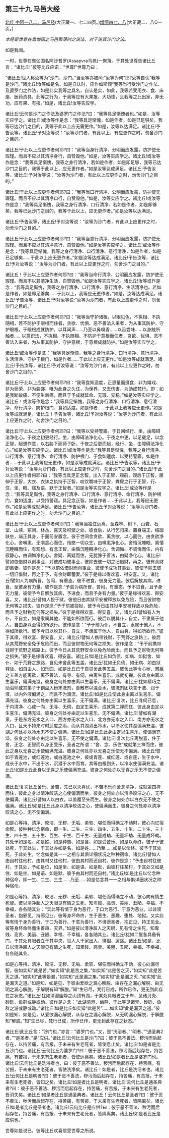 ## 第三十九 马邑大经

[北传 中阿一八二、马邑经](https://github.com/gwsice/buddhism/blob/master/%E6%97%A9%E6%9C%9F/%E4%B8%AD%E9%98%BF%E5%90%AB%E7%BB%8F/48.md)(大正藏一、七二四页。)[增阿四七、八](https://github.com/gwsice/buddhism/blob/master/%E6%97%A9%E6%9C%9F/%E5%A2%9E%E4%B8%80%E9%98%BF%E5%90%AB%E7%BB%8F/47.md#8)(大正藏二、八O一页。)

*本经是世尊在鸯伽国之马邑聚落时之说法，对于说真沙门之法。*

如是我闻。

一时，世尊在鸯伽国名阿沙普罗(Assapvra马邑)一聚落。于其处世尊告诸比丘言：“诸比丘!”彼等比丘应诺：“世尊!”世尊乃曰：

“诸比丘!世人称汝等为“沙门、沙门。”当汝等亦被问:“汝等为何”耶?汝等自认“我等是沙门。”诸比丘!汝等如是名、如是自认时，应作如斯观“我等当行受沙门之作法、及婆罗门之作法，如是此实我等之具名，自认是实，如此，我等若受用衣、食、床座、医药资具，此等之行为，于我等应有大果报、大功德，且我等之此出家，非无功，应有果、有报。”如是，诸比丘!汝等实应学。

诸比丘!云何是沙门之作法及婆罗门之作法?曰：“我等具足惭愧者也。”如是，汝等实应学之。诸比丘!或汝等作是念：“我等具足惭愧，如是作者，如是已足够矣。我等已达沙门之目的，我等于此以上应无需更作。”如是，汝等以达满足。诸比丘!予告汝等，诸比丘!予对汝等说：“汝等沙门者，有此以上，有应更作之时，勿舍沙门之目的。”

诸比丘!于此以上应更作者何耶?曰：“我等当身行清净、分明而应发露，防护使无瑕瑾。而且不应以其清净身行，自赞毁他。”如是，汝等实应学之。诸比丘!或汝等作是念：“我等具足惭愧，我等之身行清净，若如是作者，如是即足够，我等已达沙门之目的，我等于此以上，应无更作者。”如是汝等达成满足。诸比丘!予告汝等，诸比丘!予对汝等说：“汝等为沙门者，有此以上应更作之时，勿舍沙门之目的。”

诸比丘!于此以上应更作者何耶?曰：“我等当口行清净、公明而应发露，防护使无瑕瑾。而且不应以其清净口行，自赞毁他。”如是，汝等实应学之。诸比丘!或汝等作是念：“我等具足惭愧，我等之身行清净、口行清净、若如是作者，如是即够矣，我等已达沙门之目的，我等于此以上，应无更作者。”如是汝等以达满足。

诸比丘!予告汝等，诸比丘!予对汝等说：“汝等为沙门者，有此以上应更作之时，勿舍沙门之目的。”

诸比丘!于此以上应更作者何耶?曰：“我等当意行清净、分明而应发露，防护使无瑕瑾。而且不应以其清净意行，自赞毁他。”如是汝等实应学之。诸比丘!或汝等作是念：“我等具足惭愧，我等之身行清净、口行清净、意行清净，如是作者，如是已足够矣……于此以上应无更作者。”如是汝等达成满足。诸比丘!予告汝等，诸比丘!予对汝等说：“汝等为沙门者，有此以上应更作之时，勿舍沙门之目的。”

诸比丘！于此以上应更作者何耶?曰：“我等当命行清净、公明而应发露，防护使无瑕瑾。而且不以其清净生活，自赞毁他。”如是汝等实应学之。诸比丘!汝等或作是念：“我等具足惭愧，我等之身行清净、口行清净、意行清净、生活清净也。若如是作者，如是即足够矣……于此以上，我等应无更作者。”如是，汝等达成满足。诸比丘!予告汝等，诸比丘!予对汝等说:“汝等为沙门者，有此以上应更作之时，勿舍沙门之目的。”

诸比丘!于此以上应更作者何耶?曰：“我等当守护诸根，以眼见色，不执相、不执随相，若不防护于眼根而住者，贪欲、忧惧、恶不善法入来者，为从事其防护，守护眼根，于眼根成就防护。以耳闻声……乃至以鼻嗅香……以舌尝味……以身触所触者……以意识法，不执相、不执随相、不防护于意根而住者，贪欲、忧惧、恶不善法入来者，为从事其防护，守护意根，于意根成就防护。”如是汝等实应学之。

诸比丘!或汝等作是念：“我等具足惭愧，我等之身行清净、口行清净、意行清净、生活清净、守护于根门，如是作者……于此以上应无更作。”如是汝等成就满足。诸比丘!予告汝等，诸比丘!予对汝等说：“汝等为沙门者，有此以上应更作之时，勿舍沙门之目的。”

诸比丘!于此以上应更作者何耶?曰：“我等食知适度，正思量而摄食，非为嬉戏、非为骄荣、非为装饰、唯为此身之久住，为保养，又去伤害，为助成梵行。即：如是我断故痛、不便生新痛，而且于予成就延命、无瑕、安稳。”如是汝等实应学之。诸比丘！或汝等作是念：“我等具足惭愧，我等之身行清净、口行清净、意行清净、命行清净、防护根门、食如适度。如是作者……于此以上我等应无更作。”如是汝等成就满足。诸比丘！予告汝等，诸比丘!予对汝等说：“汝等为沙门者，有此以上应更作之时，勿舍沙门之目的。”

诸比丘!于此以上应更作者何耶?曰：“我等以受持警寤。于日间经行、坐，由障碍法净化心。于夜之初更经行。坐，由障碍法净化心。于夜之中更，以足载足，以念正智，起想作意，以右胁下而师子卧。于夜之后更而起，经行、坐，由障碍法净化心。”如是汝等实应学之。诸比丘!或汝等作是念:“我等具足惭愧，我等之身行清净、口行清净、意行清净、命行清净、防护根门、于食如适度、以受持警寤，如是作者……于此以上我等应无更作，如是汝等成就满足。诸比丘!予告汝等，诸比丘!予对汝等说：“汝等为沙门者，有此以上应更作之时，勿舍沙门之目的。”诸比丘!于此以上应更作者何耶?曰：“我等当具足正念智。出入于正智，观前、观后于正智，屈伸于正智，大衣、衣钵之执持于正智，啖饮嚼味于正智，粪尿之行于正智，行、住、坐、眠、寤及语、默于正智者。”如是汝等实应学之。诸比丘!或汝等作是念：“我等具足惭愧，我等之身行清净、口行清净、意行清净、命行清净、防护根门，食如适度，以受持警寤。具足念正智。如是作者……于此以上，我等应无更作。”如是汝等成就满足。诸比丘!予告汝等，诸比丘予对汝等说：“汝等为沙门者，有此以上应更作之时，勿舍沙门之目的。”

诸比丘!于此以上应更作者何耶?曰：我等当独住远离，至森林、树下、山岩、石室、山峡、冢间、林丛、露天及积檗之处，彼食后，从行乞归来。置身端正，结跏趺坐，端正其身，于面前安置念。彼于世间舍贪欲、离贪欲，以心而住，由贪欲净化心。舍嗔恚，无嗔恚心而住，怜愍一切众生，由嗔恚净化心。舍惛沉睡眠、离惛沉睡眠而住，有观想、有念正智，由惛沉睡眠净化心。舍调悔、不调悔而住，内有寂静心，由调悔净化心。舍疑、离疑而住，无犹豫于善法，由疑净化心。诸比丘!譬如依借财以创事业，对彼成功彼事业，彼除去彼一切之旧借财，再之，彼有余财即蓄妻。彼作是念：“予以前依借财而创事业，彼使予成功其事业，彼使予除去彼一切旧借财，再之于予，有余财即蓄妻。”彼于是缘以得欢喜、得安喜。又，诸比丘!譬如人为病所冒，苦闷，有重态。彼不进食，彼身无力量。彼后解放其病，进食，至彼身有力量。彼作是念:“予尝为病所冒，苦闷，有重态，予不进食，且予身无力量。彼使予今日解放其病，予进食，而且予身有力量。”彼于是缘得欢喜、得安喜。又，诸比丘!譬如人投于狱，彼他日由其狱平安被释放以免危险，而且彼财物无何等之损失。彼作是念:“予于前被投狱，彼予今日由其狱平安被释放以免危险，而且予之财物无何等之损失。”彼于是缘得欢喜、得安喜。又，诸比丘!譬如有人为仆，不自立，如是隶属其他，不能如所欲而行。彼后以脱其仆，自立，不隶属于他人，自由身以至得如所欲行。彼作是念：“予于前为仆，不自立，隶属于他人，不得如所欲行。彼予今日以脱其仆，自立，不隶属于他人，自由身，得如所欲行。”彼于其缘，得欢喜、得安喜。又，诸比丘!譬如人携带钱财，于荒野之旅路上。彼后从其荒野安全免于危险而出，而且彼财物无何等之损失，彼作是念：“予于前携带钱财于荒野之旅路上。彼予今日从其荒野安全以免危险而出，而且予之财物无何等之损失。”彼于是缘得欢喜、得安喜。诸比丘!如是比丘如负债、如病、如狱舍、如仆、如于荒野之旅路，自见未舍此等五盖。诸比丘!犹如无负债、如无病、如由狱释放、如自由人、如乐园、如是比丘已于自见舍此等五盖。彼舍此等令心秽、慧羸之五盖方能离欲，离不善法，有寻、有伺，由离生喜乐，成就初禅。彼此身由离以生喜乐，偏满充溢，彼身之何处亦由离以生喜乐，无不偏满。诸比丘!犹如精巧之助浴师或其弟子于铜盘入粉末洗剂，善散布以混合水，彼洗剂团块含于液、润于液，以内外液偏满之，而且不为滴流，诸比丘!如是比丘使此身由离以生喜乐，偏满充溢。彼身之何处亦由离以生喜乐，无不偏满。诸比丘!复次，比丘寻伺已息，于内清净、心成一向，无寻、无伺，由定生喜乐，成就第二禅而住，彼此身由定以生喜乐，偏满充溢。彼身之何处亦由定以生喜乐，无不偏满。诸比丘!譬如有湖泉，于是东方无水之入口、西方亦无水之入口、北方亦无水之入口、南方亦无水之入口，且天不持来时时适度之雨，而从其湖涌出冷水，以冷水使其湖偏满充溢，彼湖之何处亦以冷水无不使之偏满。诸比丘!如是比丘此身由定以生喜乐，使偏满充溢，彼身之何处亦由定以生喜乐，无不使之偏满。诸比丘!复次比丘离脱喜，住于舍，正念、正智而以身正受乐，圣者之所谓：“舍、念、乐住”成就第三禅而住，彼此之身以无喜之乐使偏满充溢。彼身之何处亦以无喜之乐使无不偏满。诸比丘!譬如于青莲池，或红莲池，或白莲池之中，彼或青莲、或红莲、或白莲，生于水中，成长于水中，不出于水，沉潜于水中而育。其等由根到头，以冷水使偏满充溢。诸比丘!如是比丘此身以无喜之乐使偏满充溢。彼身之何处亦以无喜之乐无不使之偏满。

诸比丘!复次比丘舍乐、舍苦，先已以灭喜忧，不苦不乐而舍念清净，成就第四禅而住，彼此之身以清净皎洁之心使偏满而坐，彼身之何处亦以清净皎洁之心，无不使偏满。诸比丘!譬如人以白衣，以盖覆至头而生。彼身之何处亦以白衣无不使之偏满。诸比丘!如是比丘此身以清净皎洁之心，使偏满而生，彼身之何处亦以清净皎洁之心，无不使偏满。

如是心等持、清净、皎洁、无秽、无垢、柔软、堪任而得确立不动时，彼心向忆宿命智。彼种种忆念宿命，即一生、二生、三生、四生、五生、十生、二十生、三十生、四十生、五十生、百生、千生、百千生、无量成劫、无量坏劫、无量成坏劫。其处予如是名、如是姓、如是种族、如是食、如是受苦乐、如是以命终。彼予于彼处死，于其处生，于其处亦如是名、如是姓……乃至……如是以命终。彼予于其处死，于此处生，忆念如是其一一之相与其俱详细状况之种种宿命。诸比丘!譬如人由自村往他村，由其村又往他村，彼由其村而还自村。彼作是念：“予由自村往彼村，于其处，予如是位，如是坐、如是语、如是默，由彼村往某村，于其处又如是住、如是坐、如是语、如是默、彼予由其村而还自村。”诸比丘!如是比丘以忆念种种宿命，即一生、二生、三生……乃至……如是忆念其一一之相与俱详细状况之种种宿命。

如是心等持、清净、皎洁、无秽、无垢、柔软、堪任而得确立不动，彼心向有情生死智。彼以清净超人之天眼见有情之生死、知卑贱、高贵、美丽、丑陋、幸福、不幸福，各各随其业：“实此等有情于身为恶行，于口为恶行、于意为恶业，以诽谤圣者，抱邪见，持邪见业。彼等身坏命终，生于恶生、恶趣、堕处、地狱。又实此等有情于身为善行、于口为善行、于意为善行，不诽谤圣者，抱正见、持正见业。彼等身坏命终而生善趣、天界。”如是彼以清净超人之天眼，见有情之生死，知卑贱、高贵、美丽、丑陋、幸福、不幸福，各各随其业。诸比丘!犹如二屋各具备有门，于其处具眼者立于其中央，见人人于家出入、徘徊、逍遥。诸比丘!如是，比丘以清净超人之天眼见有情之生死，知卑贱、高贵、美丽、丑陋、幸福、不幸福，各各随其业。

如是心等持、清净、皎洁、无秽、无垢、柔软、堪任而得确立不动，彼心向漏尽智。彼如实知“此是苦，”如实知“此是苦之集，”如实知“此是苦之灭，”如实知“此是苦灭之道。”如实知“此等是漏，”如实知“此是漏之集，”如实知“此是漏之灭，”如实知“此是漏灭之道。”如是知、如是见，于彼由爱欲之漏心解脱、由存在之漏心解脱、由无明之漏心解脱，于解脱有知“解脱。”知“生已尽，梵行已成，所作已作，更无到此存在之状态。”诸比丘!犹如清澄幽静之山顶有湖，于某处具眼者立于岸，见诸贝壳、砂砾、鱼群或静或动。彼作是之念：“此湖清澄、幽静、于此等见诸壳、砂砾、鱼群之游或静或动。”诸比丘!如是比丘如实知“此是苦”……如实知“此是漏灭之道。”彼如是知、如是见，从爱欲漏心解脱，从存在之漏心解脱，从无明漏心解脱，于解脱知“解脱。”知“生已尽，梵行已成，所作已作，更无到此存在之状态。”

诸比丘!此比丘言：“沙门也，”亦言：“婆罗门也。”又，是“洗浴者、”“明者、”“通圣典2者、”“是圣者、”是“应供。”诸比丘!云何比丘是沙门?曰：彼于恶不善法、秽污而后起存在，以持苦痛，有苦报，于未来有生老死者，皆使息止矣。诸比丘!如是者是比丘沙门也。诸比丘!云何比丘为婆罗门?曰：彼于恶不善法，秽污而后起存在，持苦痛、有苦报，于未来有生老死者，皆使远离矣。诸比丘!如是者比丘是婆罗门也。诸比丘!云何比丘是洗浴者也，曰：彼于恶不善法，秽污而后起存在，持苦痛，有苦报，于未来有生老死者，皆使洗净矣。诸比丘！如是者，比丘是洗浴者也。诸比丘!云何比丘是明者?曰：彼于恶不善法，秽污而后起存在，持苦痛，有苦报，于未来有生老死者，皆知之矣。诸比丘!如是者比丘是明者。诸比丘!云何比丘是通圣典者?曰：彼于恶不善法、秽污而后起存在，持苦痛，有苦报，于未来有生老死者，皆消失矣。诸比丘!如是者比丘是通圣典者。诸比丘！云何比丘是圣者?曰：彼于恶不善法、秽污而后起存在，持苦痛，有苦报，于未来有生老死者，皆隔离矣。诸比丘!如是者比丘是圣者也。诸比丘!云何比丘是应供?曰：彼于恶不善法、秽污而后起存在，持苦痛，有苦报、于未来有生老死者，皆隔离矣。诸比丘!如是者比丘是应供也。”

世尊如是说已，彼等比丘欢喜信受世尊之所说。

